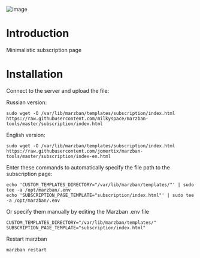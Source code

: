 
![image](https://github.com/jomertix/marzban-tools/assets/150632538/5866c40e-cf64-472b-b492-416e53d92f2d)



# Introduction

Minimalistic subscription page

# Installation

Connect to the server and upload the file:

Russian version:
```
sudo wget -O /var/lib/marzban/templates/subscription/index.html https://raw.githubusercontent.com/milkyspace/marzban-tools/master/subscription/index.html
```
English version:
```
sudo wget -O /var/lib/marzban/templates/subscription/index.html https://raw.githubusercontent.com/jomertix/marzban-tools/master/subscription/index-en.html
```

Enter these commands to automatically specify the file path to the subscription page:
```
echo 'CUSTOM_TEMPLATES_DIRECTORY="/var/lib/marzban/templates/"' | sudo tee -a /opt/marzban/.env
echo 'SUBSCRIPTION_PAGE_TEMPLATE="subscription/index.html"' | sudo tee -a /opt/marzban/.env
```
Or specify them manually by editing the Marzban .env file 
```
CUSTOM_TEMPLATES_DIRECTORY="/var/lib/marzban/templates/"
SUBSCRIPTION_PAGE_TEMPLATE="subscription/index.html"
```
Restart marzban
```
marzban restart
```
